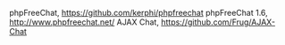 phpFreeChat, https://github.com/kerphi/phpfreechat
phpFreeChat 1.6, http://www.phpfreechat.net/
AJAX Chat, https://github.com/Frug/AJAX-Chat
